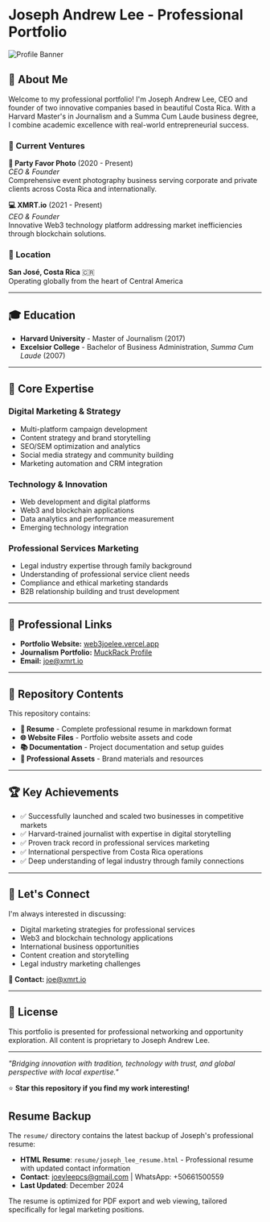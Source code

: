 # Joseph Andrew Lee - Professional Portfolio

![Profile Banner](https://via.placeholder.com/800x200/2c3e50/ffffff?text=Joseph+Andrew+Lee+-+Digital+Marketing+Strategist)

## 🌟 About Me

Welcome to my professional portfolio! I'm Joseph Andrew Lee, CEO and founder of two innovative companies based in beautiful Costa Rica. With a Harvard Master's in Journalism and a Summa Cum Laude business degree, I combine academic excellence with real-world entrepreneurial success.

### 🚀 Current Ventures

**🎯 Party Favor Photo** (2020 - Present)  
*CEO & Founder*  
Comprehensive event photography business serving corporate and private clients across Costa Rica and internationally.

**💻 XMRT.io** (2021 - Present)  
*CEO & Founder*  
Innovative Web3 technology platform addressing market inefficiencies through blockchain solutions.

### 📍 Location
**San José, Costa Rica** 🇨🇷  
Operating globally from the heart of Central America

---

## 🎓 Education

- **Harvard University** - Master of Journalism (2017)
- **Excelsior College** - Bachelor of Business Administration, *Summa Cum Laude* (2007)

---

## 💼 Core Expertise

### Digital Marketing & Strategy
- Multi-platform campaign development
- Content strategy and brand storytelling
- SEO/SEM optimization and analytics
- Social media strategy and community building
- Marketing automation and CRM integration

### Technology & Innovation
- Web development and digital platforms
- Web3 and blockchain applications
- Data analytics and performance measurement
- Emerging technology integration

### Professional Services Marketing
- Legal industry expertise through family background
- Understanding of professional service client needs
- Compliance and ethical marketing standards
- B2B relationship building and trust development

---

## 🔗 Professional Links

- **Portfolio Website:** [web3joelee.vercel.app](https://web3joelee.vercel.app)
- **Journalism Portfolio:** [MuckRack Profile](https://muckrack.com/joseph_a_lee)
- **Email:** joe@xmrt.io

---

## 📁 Repository Contents

This repository contains:

- **📄 Resume** - Complete professional resume in markdown format
- **🌐 Website Files** - Portfolio website assets and code
- **📚 Documentation** - Project documentation and setup guides
- **💼 Professional Assets** - Brand materials and resources

---

## 🏆 Key Achievements

- ✅ Successfully launched and scaled two businesses in competitive markets
- ✅ Harvard-trained journalist with expertise in digital storytelling
- ✅ Proven track record in professional services marketing
- ✅ International perspective from Costa Rica operations
- ✅ Deep understanding of legal industry through family connections

---

## 🤝 Let's Connect

I'm always interested in discussing:
- Digital marketing strategies for professional services
- Web3 and blockchain technology applications  
- International business opportunities
- Content creation and storytelling
- Legal industry marketing challenges

**📧 Contact:** joe@xmrt.io

---

## 📜 License

This portfolio is presented for professional networking and opportunity exploration. All content is proprietary to Joseph Andrew Lee.

---

*"Bridging innovation with tradition, technology with trust, and global perspective with local expertise."*

⭐ **Star this repository if you find my work interesting!**


## Resume Backup

The `resume/` directory contains the latest backup of Joseph's professional resume:

- **HTML Resume**: `resume/joseph_lee_resume.html` - Professional resume with updated contact information
- **Contact**: joeyleepcs@gmail.com | WhatsApp: +50661500559
- **Last Updated**: December 2024

The resume is optimized for PDF export and web viewing, tailored specifically for legal marketing positions.